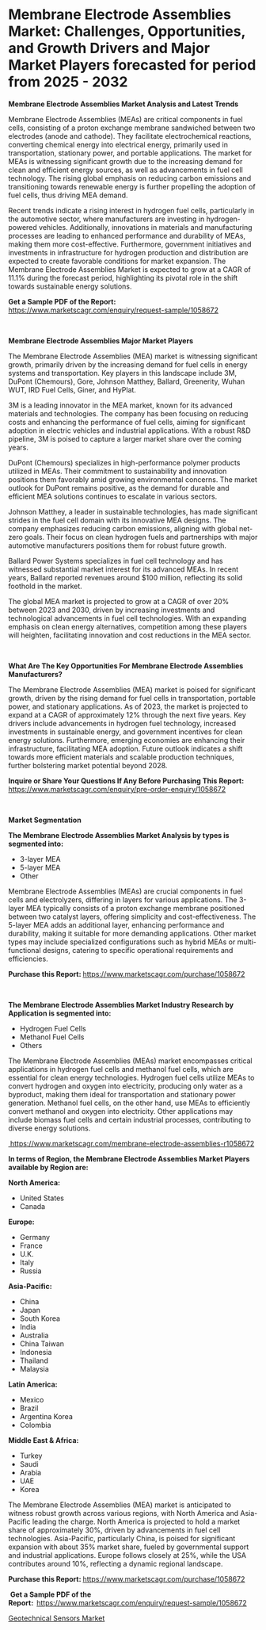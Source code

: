 <p><h1>Membrane Electrode Assemblies Market: Challenges, Opportunities, and Growth Drivers and Major Market Players forecasted for period from 2025 - 2032</h1></p><p><strong>Membrane Electrode Assemblies Market Analysis and Latest Trends</strong></p>
<p><p>Membrane Electrode Assemblies (MEAs) are critical components in fuel cells, consisting of a proton exchange membrane sandwiched between two electrodes (anode and cathode). They facilitate electrochemical reactions, converting chemical energy into electrical energy, primarily used in transportation, stationary power, and portable applications. The market for MEAs is witnessing significant growth due to the increasing demand for clean and efficient energy sources, as well as advancements in fuel cell technology. The rising global emphasis on reducing carbon emissions and transitioning towards renewable energy is further propelling the adoption of fuel cells, thus driving MEA demand.</p><p>Recent trends indicate a rising interest in hydrogen fuel cells, particularly in the automotive sector, where manufacturers are investing in hydrogen-powered vehicles. Additionally, innovations in materials and manufacturing processes are leading to enhanced performance and durability of MEAs, making them more cost-effective. Furthermore, government initiatives and investments in infrastructure for hydrogen production and distribution are expected to create favorable conditions for market expansion. The Membrane Electrode Assemblies Market is expected to grow at a CAGR of 11.1% during the forecast period, highlighting its pivotal role in the shift towards sustainable energy solutions.</p></p>
<p><strong>Get a Sample PDF of the Report:&nbsp;</strong> <a href="https://www.marketscagr.com/enquiry/request-sample/1058672?utm_campaign=1166&utm_medium=2&utm_source=Github&utm_content=ia&utm_term=11022025&utm_id=membrane-electrode-assemblies">https://www.marketscagr.com/enquiry/request-sample/1058672</a></p>
<p>&nbsp;</p>
<p><strong>Membrane Electrode Assemblies Major Market Players</strong></p>
<p><p>The Membrane Electrode Assemblies (MEA) market is witnessing significant growth, primarily driven by the increasing demand for fuel cells in energy systems and transportation. Key players in this landscape include 3M, DuPont (Chemours), Gore, Johnson Matthey, Ballard, Greenerity, Wuhan WUT, IRD Fuel Cells, Giner, and HyPlat.</p><p>3M is a leading innovator in the MEA market, known for its advanced materials and technologies. The company has been focusing on reducing costs and enhancing the performance of fuel cells, aiming for significant adoption in electric vehicles and industrial applications. With a robust R&D pipeline, 3M is poised to capture a larger market share over the coming years.</p><p>DuPont (Chemours) specializes in high-performance polymer products utilized in MEAs. Their commitment to sustainability and innovation positions them favorably amid growing environmental concerns. The market outlook for DuPont remains positive, as the demand for durable and efficient MEA solutions continues to escalate in various sectors.</p><p>Johnson Matthey, a leader in sustainable technologies, has made significant strides in the fuel cell domain with its innovative MEA designs. The company emphasizes reducing carbon emissions, aligning with global net-zero goals. Their focus on clean hydrogen fuels and partnerships with major automotive manufacturers positions them for robust future growth.</p><p>Ballard Power Systems specializes in fuel cell technology and has witnessed substantial market interest for its advanced MEAs. In recent years, Ballard reported revenues around $100 million, reflecting its solid foothold in the market. </p><p>The global MEA market is projected to grow at a CAGR of over 20% between 2023 and 2030, driven by increasing investments and technological advancements in fuel cell technologies. With an expanding emphasis on clean energy alternatives, competition among these players will heighten, facilitating innovation and cost reductions in the MEA sector.</p></p>
<p>&nbsp;</p>
<p><strong>What Are The Key Opportunities For Membrane Electrode Assemblies Manufacturers?</strong></p>
<p><p>The Membrane Electrode Assemblies (MEA) market is poised for significant growth, driven by the rising demand for fuel cells in transportation, portable power, and stationary applications. As of 2023, the market is projected to expand at a CAGR of approximately 12% through the next five years. Key drivers include advancements in hydrogen fuel technology, increased investments in sustainable energy, and government incentives for clean energy solutions. Furthermore, emerging economies are enhancing their infrastructure, facilitating MEA adoption. Future outlook indicates a shift towards more efficient materials and scalable production techniques, further bolstering market potential beyond 2028.</p></p>
<p><strong>Inquire or Share Your Questions If Any Before Purchasing This Report:</strong> <a href="https://www.marketscagr.com/enquiry/pre-order-enquiry/1058672?utm_campaign=1166&utm_medium=2&utm_source=Github&utm_content=ia&utm_term=11022025&utm_id=membrane-electrode-assemblies">https://www.marketscagr.com/enquiry/pre-order-enquiry/1058672</a></p>
<p>&nbsp;</p>
<p><strong>Market Segmentation</strong></p>
<p><strong>The Membrane Electrode Assemblies Market Analysis by types is segmented into:</strong></p>
<p><ul><li>3-layer MEA</li><li>5-layer MEA</li><li>Other</li></ul></p>
<p><p>Membrane Electrode Assemblies (MEAs) are crucial components in fuel cells and electrolyzers, differing in layers for various applications. The 3-layer MEA typically consists of a proton exchange membrane positioned between two catalyst layers, offering simplicity and cost-effectiveness. The 5-layer MEA adds an additional layer, enhancing performance and durability, making it suitable for more demanding applications. Other market types may include specialized configurations such as hybrid MEAs or multi-functional designs, catering to specific operational requirements and efficiencies.</p></p>
<p><strong>Purchase this Report:&nbsp;</strong><a href="https://www.marketscagr.com/purchase/1058672?utm_campaign=1166&utm_medium=2&utm_source=Github&utm_content=ia&utm_term=11022025&utm_id=membrane-electrode-assemblies">https://www.marketscagr.com/purchase/1058672</a></p>
<p>&nbsp;</p>
<p><strong>The Membrane Electrode Assemblies Market Industry Research by Application is segmented into:</strong></p>
<p><ul><li>Hydrogen Fuel Cells</li><li>Methanol Fuel Cells</li><li>Others</li></ul></p>
<p><p>The Membrane Electrode Assemblies (MEAs) market encompasses critical applications in hydrogen fuel cells and methanol fuel cells, which are essential for clean energy technologies. Hydrogen fuel cells utilize MEAs to convert hydrogen and oxygen into electricity, producing only water as a byproduct, making them ideal for transportation and stationary power generation. Methanol fuel cells, on the other hand, use MEAs to efficiently convert methanol and oxygen into electricity. Other applications may include biomass fuel cells and certain industrial processes, contributing to diverse energy solutions.</p></p>
<p><a href="https://www.marketscagr.com/membrane-electrode-assemblies-r1058672?utm_campaign=1166&utm_medium=2&utm_source=Github&utm_content=ia&utm_term=11022025&utm_id=membrane-electrode-assemblies">&nbsp;https://www.marketscagr.com/membrane-electrode-assemblies-r1058672</a></p>
<p><strong>In terms of Region, the Membrane Electrode Assemblies Market Players available by Region are:</strong></p>
<p>
    <p> <strong> North America: </strong>
        <ul>
            <li>United States</li>
            <li>Canada</li>
        </ul>
        </p> 
    <p> <strong> Europe: </strong>
        <ul>
            <li>Germany</li>
            <li>France</li>
            <li>U.K.</li>
            <li>Italy</li>
            <li>Russia</li>
        </ul>
        </p> 
    <p> <strong> Asia-Pacific: </strong>
        <ul>
            <li>China</li>
            <li>Japan</li>
            <li>South Korea</li>
            <li>India</li>
            <li>Australia</li>
            <li>China Taiwan</li>
            <li>Indonesia</li>
            <li>Thailand</li>
            <li>Malaysia</li>
        </ul>
        </p> 
    <p> <strong> Latin America: </strong>
        <ul>
            <li>Mexico</li>
            <li>Brazil</li>
            <li>Argentina Korea</li>
            <li>Colombia</li>
        </ul>
        </p> 
    <p> <strong> Middle East & Africa: </strong>
        <ul>
            <li>Turkey</li>
            <li>Saudi</li>
            <li>Arabia</li>
            <li>UAE</li>
            <li>Korea</li>
        </ul>
    </p>
    </p>
<p><p>The Membrane Electrode Assemblies (MEA) market is anticipated to witness robust growth across various regions, with North America and Asia-Pacific leading the charge. North America is projected to hold a market share of approximately 30%, driven by advancements in fuel cell technologies. Asia-Pacific, particularly China, is poised for significant expansion with about 35% market share, fueled by governmental support and industrial applications. Europe follows closely at 25%, while the USA contributes around 10%, reflecting a dynamic regional landscape.</p></p>
<p><strong>Purchase this Report: </strong><a href="https://www.marketscagr.com/purchase/1058672?utm_campaign=1166&utm_medium=2&utm_source=Github&utm_content=ia&utm_term=11022025&utm_id=membrane-electrode-assemblies">https://www.marketscagr.com/purchase/1058672</a></p>
<p>&nbsp;<strong>Get a Sample PDF of the Report:&nbsp;&nbsp;</strong><a href="https://www.marketscagr.com/enquiry/request-sample/1058672?utm_campaign=1166&utm_medium=2&utm_source=Github&utm_content=ia&utm_term=11022025&utm_id=membrane-electrode-assemblies">https://www.marketscagr.com/enquiry/request-sample/1058672</a></p>
<p><strong></strong></p>
<p><p><a href="https://github.com/willjis/Market-Research-Report-List-1/blob/main/geotechnical-sensors-market.md?utm_campaign=1166&utm_medium=2&utm_source=Github&utm_content=ia&utm_term=11022025&utm_id=membrane-electrode-assemblies">Geotechnical Sensors Market</a></p></p>
